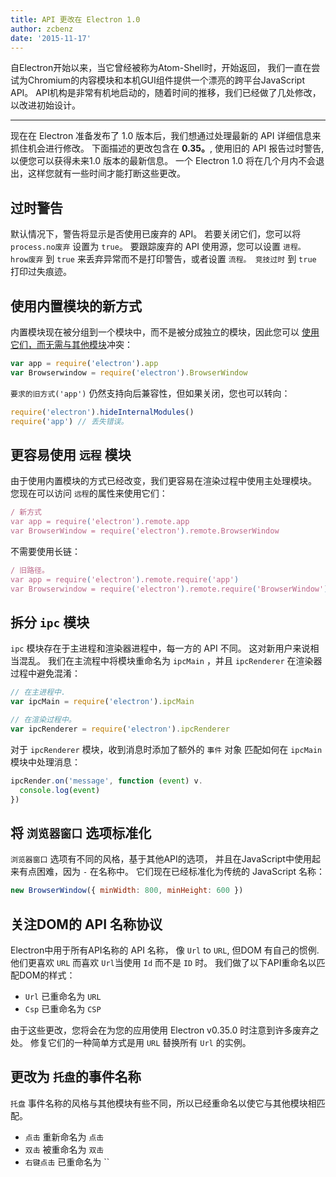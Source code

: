 ```yaml
---
title: API 更改在 Electron 1.0
author: zcbenz
date: '2015-11-17'
---
```


自Electron开始以来，当它曾经被称为Atom-Shell时，开始返回， 我们一直在尝试为Chromium的内容模块和本机GUI组件提供一个漂亮的跨平台JavaScript API。 API机构是非常有机地启动的，随着时间的推移，我们已经做了几处修改，以改进初始设计。

---

现在在 Electron 准备发布了 1.0 版本后，我们想通过处理最新的 API 详细信息来抓住机会进行修改。 下面描述的更改包含在 **0.35。**, 使用旧的 API 报告过时警告, 以便您可以获得未来1.0 版本的最新信息。 一个 Electron 1.0 将在几个月内不会退出，这样您就有一些时间才能打断这些更改。

## 过时警告

默认情况下，警告将显示是否使用已废弃的 API。 若要关闭它们，您可以将 `process.no废弃` 设置为 `true`。 要跟踪废弃的 API 使用源，您可以设置 `进程。 hrow废弃` 到 `true` 来丢弃异常而不是打印警告，或者设置 `流程。 竞技过时` 到 `true` 打印过失痕迹。

## 使用内置模块的新方式

内置模块现在被分组到一个模块中，而不是被分成独立的模块，因此您可以 [使用它们，而无需与其他模块][issue-387]冲突：

```javascript
var app = require('electron').app
var Browserwindow = require('electron').BrowserWindow
```

`要求的旧方式('app')` 仍然支持向后兼容性，但如果关闭，您也可以转向：

```javascript
require('electron').hideInternalModules()
require('app') // 丢失错误。
```

## 更容易使用 `远程` 模块

由于使用内置模块的方式已经改变，我们更容易在渲染过程中使用主处理模块。 您现在可以访问 `远程`的属性来使用它们：

```javascript
/ 新方式
var app = require('electron').remote.app
var BrowserWindow = require('electron').remote.BrowserWindow
```

不需要使用长链：

```javascript
/ 旧路径。
var app = require('electron').remote.require('app')
var Browserwindow = require('electron').remote.require('BrowserWindow')
```

## 拆分 `ipc` 模块

`ipc` 模块存在于主进程和渲染器进程中，每一方的 API 不同。 这对新用户来说相当混乱。 我们在主流程中将模块重命名为 `ipcMain` ，并且 `ipcRenderer` 在渲染器过程中避免混淆：

```javascript
// 在主进程中.
var ipcMain = require('electron').ipcMain
```

```javascript
// 在渲染过程中。
var ipcRenderer = require('electron').ipcRenderer
```

对于 `ipcRenderer` 模块，收到消息时添加了额外的 `事件` 对象 匹配如何在 `ipcMain` 模块中处理消息：

```javascript
ipcRender.on('message', function (event) v.
  console.log(event)
})
```

## 将 `浏览器窗口` 选项标准化

`浏览器窗口` 选项有不同的风格，基于其他API的选项， 并且在JavaScript中使用起来有点困难，因为 `-` 在名称中。 它们现在已经标准化为传统的 JavaScript 名称：

```javascript
new BrowserWindow({ minWidth: 800, minHeight: 600 })
```

## 关注DOM的 API 名称协议

Electron中用于所有API名称的 API 名称， 像 `Url` to `URL`, 但DOM 有自己的惯例. 他们更喜欢 `URL` 而喜欢 `Url`当使用 `Id` 而不是 `ID` 时。 我们做了以下API重命名以匹配DOM的样式：

* `Url` 已重命名为 `URL`
* `Csp` 已重命名为 `CSP`

由于这些更改，您将会在为您的应用使用 Electron v0.35.0 时注意到许多废弃之处。 修复它们的一种简单方式是用 `URL` 替换所有 `Url` 的实例。

## 更改为 `托盘`的事件名称

`托盘` 事件名称的风格与其他模块有些不同，所以已经重命名以使它与其他模块相匹配。

* `点击` 重新命名为 `点击`
* `双击` 被重命名为 `双击`
* `右键点击` 已重命名为 ``

[issue-387]: https://github.com/electron/electron/issues/387

